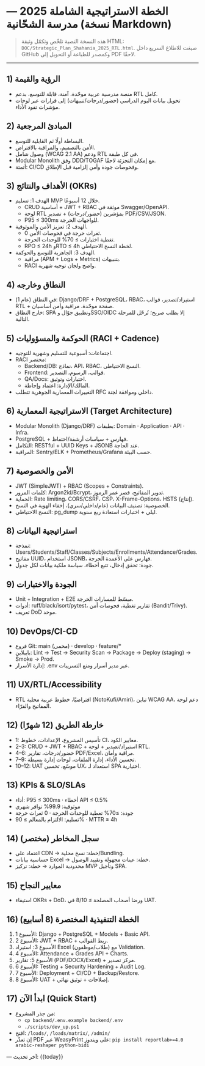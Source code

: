 # الخطة الاستراتيجية الشاملة 2025 — مدرسة الشحّانية (نسخة Markdown)

> هذه النسخة النصية تلخّص وتكمّل وثيقة HTML: `DOC/Strategic_Plan_Shahania_2025_RTL.html`. صيغت للاطلاع السريع داخل GitHub وكمصدر للطباعة أو التحويل إلى PDF لاحقًا.

---

## 1) الرؤية والقيمة
- منصة مدرسية عربية موحّدة، آمنة، قابلة للتوسع، بدعم RTL كامل.
- تحويل بيانات اليوم الدراسي (حضور/درجات/تنبيهات) إلى قرارات عبر لوحات مؤشرات تقود الأداء.

## 2) المبادئ المرجعية
- البساطة أولًا ثم القابلية للتوسع.
- الأمن بالتصميم، والمراقبة بالافتراض.
- وصول شامل (WCAG 2.1 AA) ودعم RTL في كل طبقة.
- Modular Monolith وفق DDD/TOGAF مع إمكان التجزئة لاحقًا.
- أتمتة: CI/CD وفحوصات جودة وأمن إلزامية قبل الإطلاق.

## 3) الأهداف والنتائج (OKRs)
- الهدف 1: تسليم MVP خلال 12 أسبوعًا.
  - CRUD أساسية + JWT + RBAC موثقة في Swagger/OpenAPI.
  - لوحة RTL بمؤشرين (حضور/درجات) + تصدير PDF/CSV/JSON.
  - P95 ≤ 300ms للواجهات الحرجة.
- الهدف 2: تعزيز الأمن والموثوقية.
  - 0 ثغرات حرجة في فحوصات الأمن.
  - تغطية اختبارات ≥ 70% للوحدات الحرجة.
  - RPO ≤ 24h وRTO ≤ 4h لخطة النسخ الاحتياطي.
- الهدف 3: الجاهزية للتوسع والحوكمة.
  - مراقبة (APM + Logs + Metrics) بتنبيهات.
  - RACI واضح ولجان توجيه شهرية.

## 4) النطاق وخارجه
- في النطاق (عام 1): Django/DRF + PostgreSQL، RBAC، استيراد/تصدير، قوالب RTL + صفحة موحّدة، مراقبة وأمن أساسيان.
- خارج النطاق: SPA وتطبيق جوّال وSSO/OIDC إلا بطلب صريح؛ تُرحّل للمرحلة التالية.

## 5) الحوكمة والمسؤوليات (RACI + Cadence)
- اجتماعات: أسبوعية للتسليم وشهرية للتوجيه.
- RACI مختصر:
  - Backend/DB: نماذج، API، RBAC، النسخ الاحتياطي.
  - Frontend: قوالب، الرسوم، التصدير.
  - QA/Docs: اختبارات وتوثيق.
  - المالك/الإدارة: اعتماد وإحاطة.
- التغييرات المعمارية الجوهرية تتطلب RFC داخلي وموافقة لجنة.

## 6) الاستراتيجية المعمارية (Target Architecture)
- Modular Monolith (Django/DRF) بطبقات: Domain · Application · API · Infra.
- PostgreSQL + فهارس + سياسات أرشفة/احتفاظ.
- التكامل: RESTful + UUID Keys + JSONB عند الحاجة.
- المراقبة: Sentry/ELK + Prometheus/Grafana حسب البيئة.

## 7) الأمن والخصوصية
- JWT (SimpleJWT) + RBAC (Scopes + Constraints).
- كلمات المرور: Argon2id/Bcrypt، تدوير المفاتيح، قصر عمر الرموز.
- الحماية: Rate limiting، CORS/CSRF، CSP، X-Frame-Options، HSTS (إنتاج).
- الخصوصية: تصنيف البيانات (عام/داخلي/سري)، إخفاء الهوية في النسخ.
- النسخ الاحتياطي: pg_dump ليلي + اختبارات استعادة ربع سنوية.

## 8) استراتيجية البيانات
- نمذجة: Users/Students/Staff/Classes/Subjects/Enrollments/Attendance/Grades.
- مفاتيح UUID، استخدام JSONB، فهارس على الأعمدة الحرجة.
- جودة: تحقق إدخال، تتبع أخطاء، سياسة ملكية بيانات لكل جدول.

## 9) الجودة والاختبارات
- Unit + Integration + E2E مبسّط للمسارات الحرجة.
- أدوات: ruff/black/isort/pytest، تقارير تغطية، فحوصات أمن (Bandit/Trivy).
- تعريف DoD موحد.

## 10) DevOps/CI-CD
- فروع Git: main (محمي) · develop · feature/*
- بايبلاين: Lint → Test → Security Scan → Package → Deploy (staging) → Smoke → Prod.
- إدارة الأسرار: .env عبر مدير أسرار ومنع التسريبات.

## 11) UX/RTL/Accessibility
- RTL افتراضيًا، خطوط عربية محلية (NotoKufi/Amiri)، تباين WCAG AA، دعم لوحة المفاتيح والقرّاء.

## 12) خارطة الطريق (12 شهرًا)
- 1: تأسيس المشروع، الإعدادات، خطوط CI، معايير الكود.
- 2–3: CRUD + JWT + RBAC + استيراد/تصدير + لوحة RTL.
- 4–6: حضور/درجات، تقارير PDF/Excel، مراقبة وأمان.
- 7–9: تحسين الأداء، إدارة الملفات، لوحات إدارة بسيطة.
- 10–12: UAT موسّع، تحسين UX، استعداد لـ SPA اختيارية.

## 13) KPIs & SLO/SLAs
- أداء: P95 ≤ 300ms · أخطاء API ≤ 0.5%
- موثوقية: 99.9% توافر شهري
- جودة: ≥70% تغطية للوحدات الحرجة · 0 ثغرات حرجة
- تسليم: الالتزام بالمعالم ≥ 90% · MTTR ≤ 4h

## 14) سجل المخاطر (مختصر)
- اعتماد على CDN → خطة: نسخ محلية/Bundling.
- حساسية بيانات Excel → خطة: عينات مجهولة وتقييد الوصول.
- محدودية الموارد → خطة: تركيز MVP وتأجيل SPA.

## 15) معايير النجاح
- استيفاء OKRs + DoD، ورضا أصحاب المصلحة ≥ 8/10 في UAT.

## 16) الخطة التنفيذية المختصرة (8 أسابيع)
1. الأسبوع 1: Django + PostgreSQL + Models + Basic API.
2. الأسبوع 2: JWT + RBAC + ربط القوالب.
3. الأسبوع 3: استيراد Excel (طلاب/موظفون) مع Validation.
4. الأسبوع 4: Attendance + Grades API + Charts.
5. الأسبوع 5: تقارير (PDF/DOCX/Excel) + مركز تصدير.
6. الأسبوع 6: Testing + Security Hardening + Audit Log.
7. الأسبوع 7: Deployment + CI/CD + Backup/Restore.
8. الأسبوع 8: UAT + إصلاحات + توثيق نهائي.

## 17) ابدأ الآن (Quick Start)
- من جذر المشروع:
  - `cp backend/.env.example backend/.env`
  - `./scripts/dev_up.ps1`
- افتح: `/loads/`, `/loads/matrix/`, `/admin/`
- إن تعذّر PDF عبر WeasyPrint على ويندوز: `pip install reportlab>=4.0 arabic-reshaper python-bidi`

— آخر تحديث: {{today}}